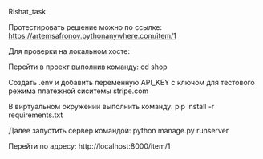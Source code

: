 Rishat_task

Протестировать решение можно по ссылке:
https://artemsafronov.pythonanywhere.com/item/1


Для проверки на локальном хосте:

Перейти в проект выполнив команду:
cd shop

Создать .env и добавить переменную API_KEY с ключом для тестового режима платежной сиситемы stripe.com

В виртуальном окружении выполнить команду:
pip install -r requirements.txt

Далее запустить сервер командой:
python manage.py runserver

Перейти по адресу:
http://localhost:8000/item/1
